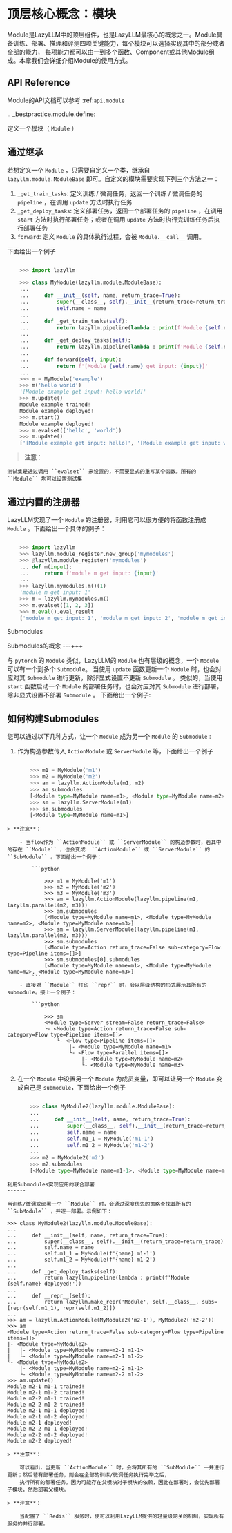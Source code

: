 # 顶层核心概念：模块

Module是LazyLLM中的顶层组件，也是LazyLLM最核心的概念之一。Module具备训练、部署、推理和评测四项关键能力，每个模块可以选择实现其中的部分或者全部的能力，
每项能力都可以由一到多个函数、Component或其他Module组成。本章我们会详细介绍Module的使用方式。

## API Reference

Module的API文档可以参考 :ref:`api.module`

.. _bestpractice.module.define:

定义一个模块（ ``Module`` ）

通过继承
---

若想定义一个 ``Module`` ，只需要自定义一个类，继承自 ``lazyllm.module.ModuleBase`` 即可。自定义的模块需要实现下列三个方法之一：

1. ``_get_train_tasks``: 定义训练 / 微调任务，返回一个训练 / 微调任务的 ``pipeline`` ，在调用 ``update`` 方法时执行任务
2. ``_get_deploy_tasks``: 定义部署任务，返回一个部署任务的 ``pipeline`` ，在调用 ``start`` 方法时执行部署任务；或者在调用 ``update`` 方法时执行完训练任务后执行部署任务
3. ``forward``: 定义 ``Module`` 的具体执行过程，会被 ``Module.__call__`` 调用。

下面给出一个例子

```python

    >>> import lazyllm

    >>> class MyModule(lazyllm.module.ModuleBase):
    ...    
    ...     def __init__(self, name, return_trace=True):
    ...         super(__class__, self).__init__(return_trace=return_trace)
    ...         self.name = name
    ... 
    ...     def _get_train_tasks(self):
    ...         return lazyllm.pipeline(lambda : print(f'Module {self.name} trained!'))
    ... 
    ...     def _get_deploy_tasks(self):
    ...         return lazyllm.pipeline(lambda : print(f'Module {self.name} deployed!'))
    ... 
    ...     def forward(self, input):
    ...         return f'[Module {self.name} get input: {input}]'
    ... 
    >>> m = MyModule('example')
    >>> m('hello world')
    '[Module example get input: hello world]'
    >>> m.update()
    Module example trained!
    Module example deployed!
    >>> m.start()
    Module example deployed! 
    >>> m.evalset(['hello', 'world'])
    >>> m.update()
    ['[Module example get input: hello]', '[Module example get input: world]']
```
> **注意**：
    
    测试集是通过调用 ``evalset`` 来设置的，不需要显式的重写某个函数。所有的 ``Module`` 均可以设置测试集


通过内置的注册器
---

LazyLLM实现了一个 ``Module`` 的注册器，利用它可以很方便的将函数注册成 ``Module`` 。下面给出一个具体的例子：

```python

    >>> import lazyllm
    >>> lazyllm.module_register.new_group('mymodules')
    >>> @lazyllm.module_register('mymodules')
    ... def m(input):
    ...     return f'module m get input: {input}'
    ... 
    >>> lazyllm.mymodules.m()(1)
    'module m get input: 1'
    >>> m = lazyllm.mymodules.m()
    >>> m.evalset([1, 2, 3])
    >>> m.eval().eval_result
    ['module m get input: 1', 'module m get input: 2', 'module m get input: 3']
```
Submodules

Submodules的概念
---+++

与 ``pytorch`` 的 ``Module`` 类似，LazyLLM的 ``Module`` 也有层级的概念，一个 ``Module`` 可以有一个到多个 ``Submodule``。
当使用 ``update`` 函数更新一个  ``Module`` 时，也会对应对其 ``Submodule`` 进行更新，除非显式设置不更新 ``Submodule`` 。
类似的，当使用 ``start`` 函数启动一个  ``Module`` 的部署任务时，也会对应对其 ``Submodule`` 进行部署，除非显式设置不部署 ``Submodule`` 。
下面给出一个例子:

如何构建Submodules
---

您可以通过以下几种方式，让一个 ``Module`` 成为另一个 ``Module`` 的 ``Submodule`` :

1. 作为构造参数传入 ``ActionModule`` 或 ``ServerModule`` 等，下面给出一个例子

    ```python

        >>> m1 = MyModule('m1')
        >>> m2 = MyModule('m2')
        >>> am = lazyllm.ActionModule(m1, m2)
        >>> am.submodules
        [<Module type=MyModule name=m1>, <Module type=MyModule name=m2>]
        >>> sm = lazyllm.ServerModule(m1)
        >>> sm.submodules
        [<Module type=MyModule name=m1>]
```
> **注意**：
    
    - 当flow作为 ``ActionModule`` 或 ``ServerModule`` 的构造参数时，若其中的存在 ``Module`` ，也会变成  ``ActionModule`` 或 ``ServerModule`` 的 ``SubModule`` 。下面给出一个例子：

        ```python

            >>> m1 = MyModule('m1')
            >>> m2 = MyModule('m2')
            >>> m3 = MyModule('m3')
            >>> am = lazyllm.ActionModule(lazyllm.pipeline(m1, lazyllm.parallel(m2, m3)))
            >>> am.submodules
            [<Module type=MyModule name=m1>, <Module type=MyModule name=m2>, <Module type=MyModule name=m3>]
            >>> sm = lazyllm.ServerModule(lazyllm.pipeline(m1, lazyllm.parallel(m2, m3)))
            >>> sm.submodules
            [<Module type=Action return_trace=False sub-category=Flow type=Pipeline items=[]>]
            >>> sm.submodules[0].submodules
            [<Module type=MyModule name=m1>, <Module type=MyModule name=m2>, <Module type=MyModule name=m3>]
        ```
    - 直接对 ``Module`` 打印 ``repr`` 时，会以层级结构的形式展示其所有的submodule。接上一个例子：

        ```python

            >>> sm
            <Module type=Server stream=False return_trace=False>
            └- <Module type=Action return_trace=False sub-category=Flow type=Pipeline items=[]>
                └- <Flow type=Pipeline items=[]>
                    |- <Module type=MyModule name=m1>
                    └- <Flow type=Parallel items=[]>
                        |- <Module type=MyModule name=m2>
                        └- <Module type=MyModule name=m3>
```
2. 在一个 ``Module`` 中设置另一个 ``Module`` 为成员变量，即可以让另一个 ``Module`` 变成自己是 ``submodule``，下面给出一个例子

    ```python

        >>> class MyModule2(lazyllm.module.ModuleBase):
        ...    
        ...     def __init__(self, name, return_trace=True):
        ...         super(__class__, self).__init__(return_trace=return_trace)
        ...         self.name = name
        ...         self.m1_1 = MyModule('m1-1')
        ...         self.m1_2 = MyModule('m1-2')
        ...
        >>> m2 = MyModule2('m2')
        >>> m2.submodules
        [<Module type=MyModule name=m1-1>, <Module type=MyModule name=m1-2>]
```
利用Submodules实现应用的联合部署
------

当训练/微调或部署一个 ``Module`` 时，会通过深度优先的策略查找其所有的 ``SubModule`` ，并逐一部署。示例如下：

```
    >>> class MyModule2(lazyllm.module.ModuleBase):
    ...    
    ...     def __init__(self, name, return_trace=True):
    ...         super(__class__, self).__init__(return_trace=return_trace)
    ...         self.name = name
    ...         self.m1_1 = MyModule(f'{name} m1-1')
    ...         self.m1_2 = MyModule(f'{name} m1-2')
    ...
    ...     def _get_deploy_tasks(self):
    ...         return lazyllm.pipeline(lambda : print(f'Module {self.name} deployed!'))
    ...
    ...     def __repr__(self):
    ...         return lazyllm.make_repr('Module', self.__class__, subs=[repr(self.m1_1), repr(self.m1_2)])
    ...
    >>> am = lazyllm.ActionModule(MyModule2('m2-1'), MyModule2('m2-2'))
    >>> am
    <Module type=Action return_trace=False sub-category=Flow type=Pipeline items=[]>
    |- <Module type=MyModule2>
    |   |- <Module type=MyModule name=m2-1 m1-1>
    |   └- <Module type=MyModule name=m2-1 m1-2>
    └- <Module type=MyModule2>
        |- <Module type=MyModule name=m2-2 m1-1>
        └- <Module type=MyModule name=m2-2 m1-2>
    >>> am.update()
    Module m2-1 m1-1 trained!
    Module m2-1 m1-2 trained!
    Module m2-2 m1-1 trained!
    Module m2-2 m1-2 trained!
    Module m2-1 m1-1 deployed!
    Module m2-1 m1-2 deployed!
    Module m2-1 deployed!
    Module m2-2 m1-1 deployed!
    Module m2-2 m1-2 deployed!
    Module m2-2 deployed!
```
> **注意**：

    可以看出，当更新 ``ActionModule`` 时，会将其所有的 ``SubModule`` 一并进行更新；然后若有部署任务，则会在全部的训练/微调任务执行完毕之后，
    执行所有的部署任务。因为可能存在父模块对子模块的依赖，因此在部署时，会优先部署子模块，然后部署父模块。

> **注意**：

    当配置了 ``Redis`` 服务时，便可以利用LazyLLM提供的轻量级网关的机制，实现所有服务的并行部署。


